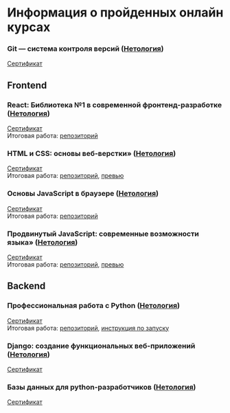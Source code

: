 # Информация о пройденных онлайн курсах
### Git — система контроля версий ([Нетология](https://netology.ru))  
[Сертификат](https://netology.ru/sharing/214bb91ce704cd8dc99efe037d5682b6?utm_source=social&utm_campaign=certificate_lms)  

## Frontend  
### React: Библиотека №1 в современной фронтенд-разработке ([Нетология](https://netology.ru))  
[Сертификат](https://netology.ru/sharing/a8321d5208204f36c3a3612d6d3532f7?utm_source=social&utm_campaign=certificate_lms)  
Итоговая работа: [репозиторий](https://github.com/fdm1try/react-diplom/)  

### HTML и CSS: основы веб-верстки» ([Нетология](https://netology.ru))  
[Сертификат](https://netology.ru/sharing/e95ca2bfa70a913111e22967d7ae13d0?utm_source=social&utm_campaign=certificate_lms)  
Итоговая работа: [репозиторий](https://github.com/fdm1try/fpymq-diplom), [превью](https://fdm1try.github.io/fpymq-diplom/)  

### Основы JavaScript в браузере ([Нетология](https://netology.ru))  
[Сертификат](https://netology.ru/sharing/da6145d5c5b6ecc5f7d0f8f4d6e913a0?utm_source=social&utm_campaign=certificate_lms)  
Итоговая работа: [репозиторий](https://github.com/fdm1try/fpyjs-diplom)  

### Продвинутый JavaScript: современные возможности языка» ([Нетология](https://netology.ru))  
[Сертификат](https://netology.ru/sharing/708ede52ab3f0e24b846c9a946662b78?utm_source=social&utm_campaign=certificate_lms)  
Итоговая работа: [репозиторий](https://github.com/fdm1try/hw-ajs-diplom-game), [превью](https://fdm1try.github.io/hw-ajs-diplom-game/)  

## Backend
### Профессиональная работа с Python ([Нетология](https://netology.ru))  
[Сертификат](https://netology.ru/sharing/1d9586ce532cbd90adcead660fb83716?utm_source=social&utm_campaign=certificate_lms)  
Итоговая работа: [репозиторий](https://github.com/fdm1try/VKinder), [инструкция по запуску](https://github.com/fdm1try/VKinder/tree/main/docs)  

### Django: создание функциональных веб-приложений ([Нетология](https://netology.ru))  
[Сертификат](https://netology.ru/sharing/9a8a671f4dcaec03da141a703bf69766?utm_source=social&utm_campaign=certificate_lms)  

### Базы данных для python-разработчиков ([Нетология](https://netology.ru))  
[Сертификат](https://netology.ru/sharing/481861b7566cfbd88dbb4d6c3e183a40?utm_source=social&utm_campaign=certificate_lms)  
